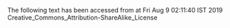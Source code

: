 The following text has been accessed from at Fri Aug 9 02:11:40 IST 2019
Creative_Commons_Attribution-ShareAlike_License
